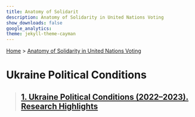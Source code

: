 ```yaml
---
title: Anatomy of Solidarit
description: Anatomy of Solidarity in United Nations Voting
show_downloads: false
google_analytics:
theme: jekyll-theme-cayman
---
```

[Home](https://sobolsky.github.io) > [Anatomy of Solidarity in United Nations Voting](https://sobolsky.github.io/un)
# Ukraine Political Conditions
> ## [1. Ukraine Political Conditions (2022–2023). Research Highlights](./01)
